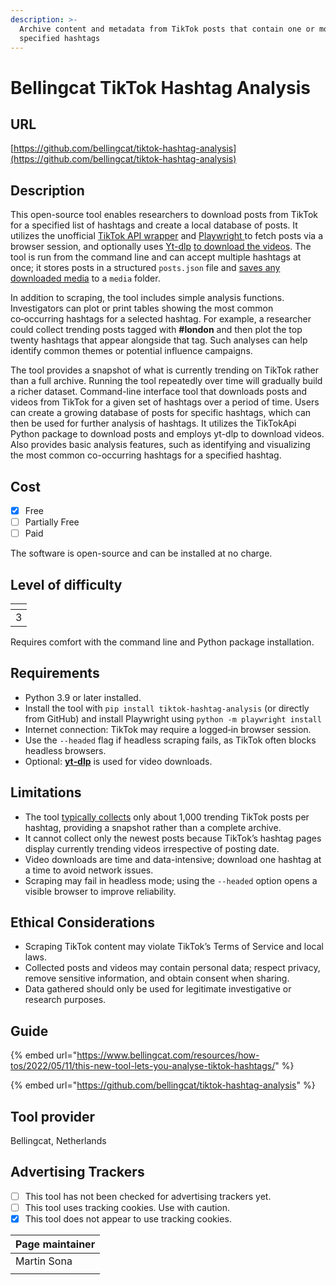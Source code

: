 ```yaml
---
description: >-
  Archive content and metadata from TikTok posts that contain one or more
  specified hashtags
---
```


# Bellingcat TikTok Hashtag Analysis

## URL

[https://github.com/bellingcat/tiktok-hashtag-analysis](https://github.com/bellingcat/tiktok-hashtag-analysis)

## Description

This open-source tool enables researchers to download posts from TikTok for a specified list of hashtags and create a local database of posts. It utilizes the unofficial [TikTok API wrapper](https://tyk.io/blog/what-is-an-api-wrapper-and-why-would-you-use-one/) and [Playwright ](https://www.thoughtworks.com/en-us/radar/languages-and-frameworks/playwright)to fetch posts via a browser session, and optionally uses [Yt-dlp](https://wiki.archlinux.org/title/Yt-dlp) [to download the videos](https://raw.githubusercontent.com/bellingcat/tiktok-hashtag-analysis/main/README.md). The tool is run from the command line and can accept multiple hashtags at once; it stores posts in a structured `posts.json` file and [saves any downloaded media](https://raw.githubusercontent.com/bellingcat/tiktok-hashtag-analysis/main/README.md) to a `media` folder.

In addition to scraping, the tool includes simple analysis functions. Investigators can plot or print tables showing the most common co‑occurring hashtags for a selected hashtag. For example, a researcher could collect trending posts tagged with **#london** and then plot the top twenty hashtags that appear alongside that tag. Such analyses can help identify common themes or potential influence campaigns.

The tool provides a snapshot of what is currently trending on TikTok rather than a full archive. Running the tool repeatedly over time will gradually build a richer dataset. Command-line interface tool that downloads posts and videos from TikTok for a given set of hashtags over a period of time. Users can create a growing database of posts for specific hashtags, which can then be used for further analysis of hashtags. It utilizes the TikTokApi Python package to download posts and employs yt-dlp to download videos. Also provides basic analysis features, such as identifying and visualizing the most common co-occurring hashtags for a specified hashtag.

## Cost

* [x] Free
* [ ] Partially Free
* [ ] Paid

The software is open-source and can be installed at no charge.

## Level of difficulty

<table><thead><tr><th data-type="rating" data-max="5"></th></tr></thead><tbody><tr><td>3</td></tr></tbody></table>

Requires comfort with the command line and Python package installation.

## Requirements

* Python 3.9 or later installed.
* Install the tool with `pip install tiktok‑hashtag‑analysis` (or directly from GitHub) and install Playwright using `python -m playwright install`
* Internet connection: TikTok may require a logged‑in browser session.
* Use the `--headed` flag if headless scraping fails, as TikTok often blocks headless browsers.
* Optional: [**yt‑dlp**](https://github.com/yt-dlp/yt-dlp) is used for video downloads.

## Limitations

* The tool [typically collects](https://www.bellingcat.com/resources/how-tos/2022/05/11/this-new-tool-lets-you-analyse-tiktok-hashtags/) only about 1,000 trending TikTok posts per hashtag, providing a snapshot rather than a complete archive.
* It cannot collect only the newest posts because TikTok’s hashtag pages display currently trending videos irrespective of posting date.
* Video downloads are time and data-intensive; download one hashtag at a time to avoid network issues.
* Scraping may fail in headless mode; using the `--headed` option opens a visible browser to improve reliability.&#x20;

## Ethical Considerations

* Scraping TikTok content may violate TikTok’s Terms of Service and local laws.
* Collected posts and videos may contain personal data; respect privacy, remove sensitive information, and obtain consent when sharing.
* Data gathered should only be used for legitimate investigative or research purposes.

## Guide

{% embed url="https://www.bellingcat.com/resources/how-tos/2022/05/11/this-new-tool-lets-you-analyse-tiktok-hashtags/" %}

{% embed url="https://github.com/bellingcat/tiktok-hashtag-analysis" %}

## Tool provider

Bellingcat, Netherlands

## Advertising Trackers

* [ ] This tool has not been checked for advertising trackers yet.
* [ ] This tool uses tracking cookies. Use with caution.
* [x] This tool does not appear to use tracking cookies.

| Page maintainer |
| --------------- |
| Martin Sona     |
|                 |
